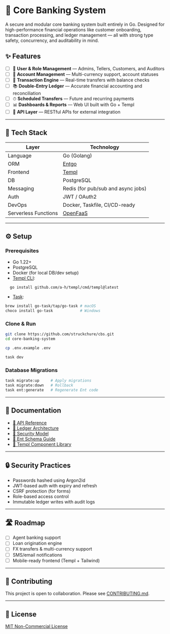 # 🏦 Core Banking System

A secure and modular core banking system built entirely in Go. Designed for high-performance financial operations like customer onboarding, transaction processing, and ledger management — all with strong type safety, concurrency, and auditability in mind.

## ✨ Features

- [ ] 🔐 **User & Role Management** — Admins, Tellers, Customers, and Auditors
- [ ] 🏦 **Account Management** — Multi-currency support, account statuses
- [ ] 💸 **Transaction Engine** — Real-time transfers with balance checks
- [ ] 📚 **Double-Entry Ledger** — Accurate financial accounting and reconciliation
- [ ] ⏱ **Scheduled Transfers** — Future and recurring payments
- [ ] 📊 **Dashboards & Reports** — Web UI built with Go + Templ
- [ ] 📡 **API Layer** — RESTful APIs for external integration

---

## 🧱 Tech Stack

| Layer        | Technology       |
|--------------|------------------|
| Language     | Go (Golang)      |
| ORM          | [Entgo](https://entgo.io) |
| Frontend     | [Templ](https://templ.guide) |
| DB           | PostgreSQL       |
| Messaging    | Redis (for pub/sub and async jobs) |
| Auth         | JWT / OAuth2     |
| DevOps       | Docker, Taskfile, CI/CD-ready |
| Serverless Functions | [OpenFaaS](https://openfaas.com) |

---

## ⚙️ Setup

### Prerequisites

- Go 1.22+
- PostgreSQL
- Docker (for local DB/dev setup)
- [Templ CLI](https://templ.guide/):  
```bash
  go install github.com/a-h/templ/cmd/templ@latest
````

* [Task](https://taskfile.dev/):

```bash
brew install go-task/tap/go-task # macOS  
choco install go-task            # Windows  
```

### Clone & Run

```bash
git clone https://github.com/struckchure/cbs.git
cd core-banking-system

cp .env.example .env

task dev
```

### Database Migrations

```bash
task migrate:up     # Apply migrations
task migrate:down   # Rollback
task ent:generate   # Regenerate Ent code
```

---

## 📘 Documentation

* [📄 API Reference](docs/api.md)
* [🧾 Ledger Architecture](docs/ledger.md)
* [🔐 Security Model](docs/security.md)
* [🧠 Ent Schema Guide](docs/ent.md)
* [🎨 Templ Component Library](docs/frontend.md)

---

## 🔒 Security Practices

* Passwords hashed using Argon2id
* JWT-based auth with expiry and refresh
* CSRF protection (for forms)
* Role-based access control
* Immutable ledger writes with audit logs

---

## 🛣 Roadmap

* [ ] Agent banking support
* [ ] Loan origination engine
* [ ] FX transfers & multi-currency support
* [ ] SMS/email notifications
* [ ] Mobile-ready frontend (Templ + Tailwind)

---

## 🤝 Contributing

This project is open to collaboration. Please see [CONTRIBUTING.md](CONTRIBUTING.md).

---

## 📄 License

[MIT Non-Commercial License](LICENSE)

